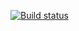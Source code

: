 [![Build status](https://ci.appveyor.com/api/projects/status/va8d7u8nbfsydqq2?svg=true)](https://ci.appveyor.com/project/OlgaGegenava22/autohw2-2)
